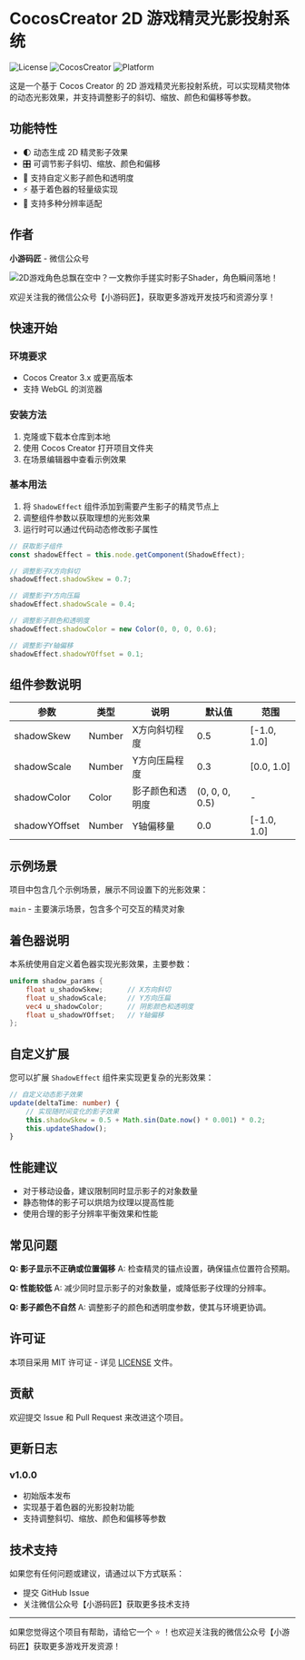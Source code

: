 # CocosCreator 2D 游戏精灵光影投射系统

![License](https://img.shields.io/badge/License-MIT-blue.svg)
![CocosCreator](https://img.shields.io/badge/Cocos%20Creator-3.x%2B-green.svg)
![Platform](https://img.shields.io/badge/Platform-WebGL-orange.svg)

这是一个基于 Cocos Creator 的 2D 游戏精灵光影投射系统，可以实现精灵物体的动态光影效果，并支持调整影子的斜切、缩放、颜色和偏移等参数。

## 功能特性

- 🌓 动态生成 2D 精灵影子效果
- 🎛️ 可调节影子斜切、缩放、颜色和偏移
- 🎨 支持自定义影子颜色和透明度
- ⚡ 基于着色器的轻量级实现
- 📱 支持多种分辨率适配

## 作者

**小游码匠** - 微信公众号

![2D游戏角色总飘在空中？一文教你手搓实时影子Shader，角色瞬间落地！](https://mp.weixin.qq.com/s/4nnDDJyHjvhjruGRzgIwug)

欢迎关注我的微信公众号【小游码匠】，获取更多游戏开发技巧和资源分享！

## 快速开始

### 环境要求

- Cocos Creator 3.x 或更高版本
- 支持 WebGL 的浏览器

### 安装方法

1. 克隆或下载本仓库到本地
2. 使用 Cocos Creator 打开项目文件夹
3. 在场景编辑器中查看示例效果

### 基本用法

1. 将 `ShadowEffect` 组件添加到需要产生影子的精灵节点上
2. 调整组件参数以获取理想的光影效果
3. 运行时可以通过代码动态修改影子属性

```typescript
// 获取影子组件
const shadowEffect = this.node.getComponent(ShadowEffect);

// 调整影子X方向斜切
shadowEffect.shadowSkew = 0.7;

// 调整影子Y方向压扁
shadowEffect.shadowScale = 0.4;

// 调整影子颜色和透明度
shadowEffect.shadowColor = new Color(0, 0, 0, 0.6);

// 调整影子Y轴偏移
shadowEffect.shadowYOffset = 0.1;
```

## 组件参数说明

| 参数 | 类型 | 说明 | 默认值 | 范围 |
|------|------|------|--------|------|
| shadowSkew | Number | X方向斜切程度 | 0.5 | [-1.0, 1.0] |
| shadowScale | Number | Y方向压扁程度 | 0.3 | [0.0, 1.0] |
| shadowColor | Color | 影子颜色和透明度 | (0, 0, 0, 0.5) | - |
| shadowYOffset | Number | Y轴偏移量 | 0.0 | [-1.0, 1.0] |

## 示例场景

项目中包含几个示例场景，展示不同设置下的光影效果：

`main` - 主要演示场景，包含多个可交互的精灵对象

## 着色器说明

本系统使用自定义着色器实现光影效果，主要参数：

```glsl
uniform shadow_params {
    float u_shadowSkew;      // X方向斜切
    float u_shadowScale;     // Y方向压扁
    vec4 u_shadowColor;      // 阴影颜色和透明度
    float u_shadowYOffset;   // Y轴偏移
};
```

## 自定义扩展

您可以扩展 `ShadowEffect` 组件来实现更复杂的光影效果：

```typescript
// 自定义动态影子效果
update(deltaTime: number) {
    // 实现随时间变化的影子效果
    this.shadowSkew = 0.5 + Math.sin(Date.now() * 0.001) * 0.2;
    this.updateShadow();
}
```

## 性能建议

- 对于移动设备，建议限制同时显示影子的对象数量
- 静态物体的影子可以烘焙为纹理以提高性能
- 使用合理的影子分辨率平衡效果和性能

## 常见问题

**Q: 影子显示不正确或位置偏移**
A: 检查精灵的锚点设置，确保锚点位置符合预期。

**Q: 性能较低**
A: 减少同时显示影子的对象数量，或降低影子纹理的分辨率。

**Q: 影子颜色不自然**
A: 调整影子的颜色和透明度参数，使其与环境更协调。

## 许可证

本项目采用 MIT 许可证 - 详见 [LICENSE](LICENSE) 文件。

## 贡献

欢迎提交 Issue 和 Pull Request 来改进这个项目。

## 更新日志

### v1.0.0
- 初始版本发布
- 实现基于着色器的光影投射功能
- 支持调整斜切、缩放、颜色和偏移等参数

## 技术支持

如果您有任何问题或建议，请通过以下方式联系：
- 提交 GitHub Issue
- 关注微信公众号【小游码匠】获取更多技术支持

---

如果您觉得这个项目有帮助，请给它一个 ⭐ ！也欢迎关注我的微信公众号【小游码匠】获取更多游戏开发资源！